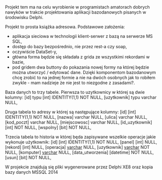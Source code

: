 Projekt tem ma na celu wyrobienie w programistach amatorach dobrych nawyków w trakcie projektowania aplikacji bazodanowych pisanych w środowisku Delphi.

Projekt to prosta książka adresowa.
Podstawowe założenia:
- aplikacja sieciowa w technologii klient-serwer z bazą na serwerze MS SQL,
- dostęp do bazy bezpośrednio, nie przez rest-a czy soap,
- oczywiście DataSet-y,
- główna forma będzie się składała z grida ze wszystkimi rekordami w bazie,
- pod gridem dwa buttony do pokazania nowej formy na której będzie można utworzyć / edytować dane. Dzięki komponentom bazodanowym chcę zrobić to na jednej formie a nie na dwóch osobnych jak to robiłem zwykle - mam nadzieje że nie jest to niezgodne z zasadami?.

Baza danych to trzy tabele. Pierwsza to uzytkownicy w której są dwie kolumny:
  [id] typu [int] IDENTITY(1,1) NOT NULL,
  [uzytkownik] typu varchar NULL,

Druga tabela to adresy w której są następujące kolumny:
  [id] [int] IDENTITY(1,1) NOT NULL,
  [nazwa] varchar NULL,
  [ulica] varchar NULL,
  [kod_poczt] varchar NULL,
  [miejscowosc] varchar NULL,
  [id_uzytkownik] [int] NOT NULL,
  [wspolny] [bit] NOT NULL,
    
Trzecia tabela to historia w której będa zapisywane wszelkie operacje jakie wykonuje użytkownik:
  [id] [int] IDENTITY(1,1) NOT NULL,
	[panel] [int] NULL,
	[rekord] [int] NULL,
	[operacja] [varchar](1000) NULL,
	[uzytkownik] [varchar](255) NOT NULL,
	[komputer] [varchar](255) NULL,
	[data_utworzenia] [datetime] NOT NULL,
	[usun] [bit] NOT NULL,

W projekcie znajdują się pliki wygenerowane przez Delphi XE8 oraz kopia bazy danych MSSQL 2014
